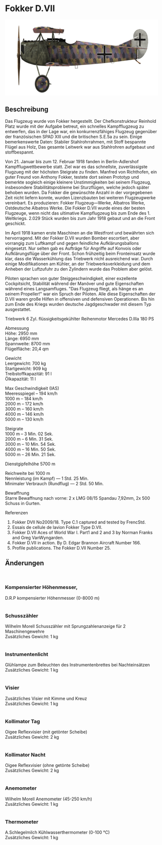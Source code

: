# Fokker D.VII  
  
![fokkerd7](../images/fokkerd7.png)  
  
## Beschreibung  
  
Das Flugzeug wurde von Fokker hergestellt. Der Chefkonstrukteur Reinhold Platz wurde mit der Aufgabe betreut, ein schnelles Kampfflugzeug zu entwerfen, das in der Lage war, ein konkurrenzfähiges Flugzeug gegenüber der französischen SPAD XIII und die britischen S.E.5a zu sein. Einige bemerkenswerte Daten: Stabiler Stahlrohrrahmen, mit Stoff bespannte Flügel aus Holz, Das gesamte Leitwerk war aus Stahlrohren aufgebaut und stoffbespannt.  
  
Von 21. Januar bis zum 12. Februar 1918 fanden in Berlin-Adlershof Kampfflugwettbewerbe statt. Ziel war es das schnellste, zuverlässigste Flugzueg mit der höchsten Steigrate zu finden. Manfred von Richthofen, ein guter Freund von Anthony Fokker, testete dort seinen Prototyp und bemerkte sogleich einige kleinere Unstimmigkeiten bei seinem Flugzeug, insbesondere Stabilitätsprobleme bei Sturzflügen, welche jedoch später behoben wurden. Da Fokker die gewünschte Anzahl in der vorgegebenen Zeit nicht liefern konnte, wurden Lizenzbauten bei weiteren Flugzeugwerke vereinbart. Es produzieren: Fokker Flugzeug—Werke, Albatros Werke, Ostdeutsche Albatros Werke. Die Fokker D.VII wurde eines der besten Flugzeuge, wenn nicht das ultimative Kampflugzeug bis zum Ende des 1. Weltkriegs. 2.029 Stück wurden bis zum Jahr 1918 gebaut und an die Front geschickt.  
  
Im April 1918 kamen erste Maschinen an die Westfront und bewährten sich hervorragend. Mit der Fokker D.VII wurden Bomber escortiert, aber vorrangig zum Luftkampf und gegen feindliche Aufklärungsballons eingesetzt. Nur selten gab es Aufträge für Angriffe auf Konvois oder Aufklärungsflüge über der Front. Schon frühzeitig beim Fronteinsatz wurde klar, dass die Wasserkühlung das Triebwerk nicht ausreichend war. Durch einige Modifikationen am Kühler, an der Triebwerksverkleidung und dem Anheben der Luftzufuhr zu den Zylindern wurde das Problem aber gelöst.  
  
Piloten sprachen von guter Steiggeschwindigkeit, einer exzellente Cockpitsicht, Stabilität während der Manöver und gute Eigenschaften während eines Langsamfluges. "Das Flugzeug fliegt, als hänge es an seinem Propeller!" war ein Spruch der Piloten. Alle diese Eigenschaften der D.VII waren große Hilfen in offensiven und defensiven Operationen. Bis hin zum Ende des Kriegs wurden deutsche Jagdgeschwader mit diesem Typ ausgestattet.   
  
  
Triebwerk 6 Zyl. flüssigkeitsgekühlter Reihenmotor Mercedes D.IIIa 180 PS  
  
Abmessung  
Höhe: 2950 mm  
Länge: 6950 mm  
Spannweite: 8700 mm  
Flügelfläche: 20,4 qm  
  
Gewicht  
Leergewicht: 700 kg  
Startgewicht: 909 kg  
Treibstoffkapazität: 91 l  
Ölkapazität: 11 l  
  
Max Geschwindigkeit (IAS)  
Meeresspiegel – 194 km/h  
1000 m – 184 km/h  
2000 m – 172 km/h  
3000 m – 160 km/h  
4000 m – 146 km/h  
5000 m – 130 km/h  
  
Steigrate  
1000 m –  3 Min. 02 Sek.  
2000 m –  6 Min. 31 Sek.  
3000 m – 10 Min. 54 Sek.  
4000 m – 16 Min. 50 Sek.  
5000 m – 26 Min. 21 Sek.  
  
Dienstgipfelhöhe 5700 m  
  
Reichweite bei 1000 m  
Nennleistung (im Kampf) — 1 Std. 25 Min.  
Minimaler Verbrauch (Rundflug) — 2 Std. 50 Min.  
  
Bewaffnung  
Starre Bewaffnung nach vorne: 2 х LMG 08/15 Spandau 7,92mm, 2x 500 Schuss in Gurten.  
  
Referenzen  
1) Fokker DVII No2009/18. Type C.1 captured and tested by FrencStd.  
2) Essais de cellule de lavion Fokker Type D.VII.  
3) Fokker D.VII Aces of World War I. Part1 and 2 and 3 by Norman Franks and Greg VanWyngarden.  
4) Fokker D.VII in action. By D. Edgar Brannon Aircraft Number 166.  
5) Profile publications. The Fokker D.VII Number 25.  
  
## Änderungen  
  ﻿
  
### Kompensierter Höhenmesser,  
  
D.R.P kompensierter Höhenmesser (0-8000 m)  
  ﻿
  
### Schusszähler  
  
Wilhelm Morell Schusszähler mit Sprungzahlenanzeige für 2 Maschinengewehre  
Zusätzliches Gewicht: 1 kg  
  ﻿
  
### Instrumentenlicht  
  
Glühlampe zum Beleuchten des Instrumentenbrettes bei Nachteinsätzen  
Zusätzliches Gewicht: 1 kg  
  ﻿
  
### Visier  
  
Zusätzliches Visier mit Kimme und Kreuz  
Zusätzliches Gewicht: 1 kg  
  ﻿
  
### Kollimator Tag  
  
Oigee Reflexvisier (mit getönter Scheibe)  
Zusätzliches Gewicht: 2 kg  
  ﻿
  
### Kollimator Nacht  
  
Oigee Reflexvisier (ohne getönte Scheibe)  
Zusätzliches Gewicht: 2 kg  
  ﻿
  
### Anemometer  
  
Wilhelm Morell Anemometer (45-250 km/h)  
Zusätzliches Gewicht: 1 kg  
  ﻿
  
### Thermometer  
  
A.Schlegelmilch Kühlwasserthermometer (0-100 °C)  
Zusätzliches Gewicht: 1 kg  
